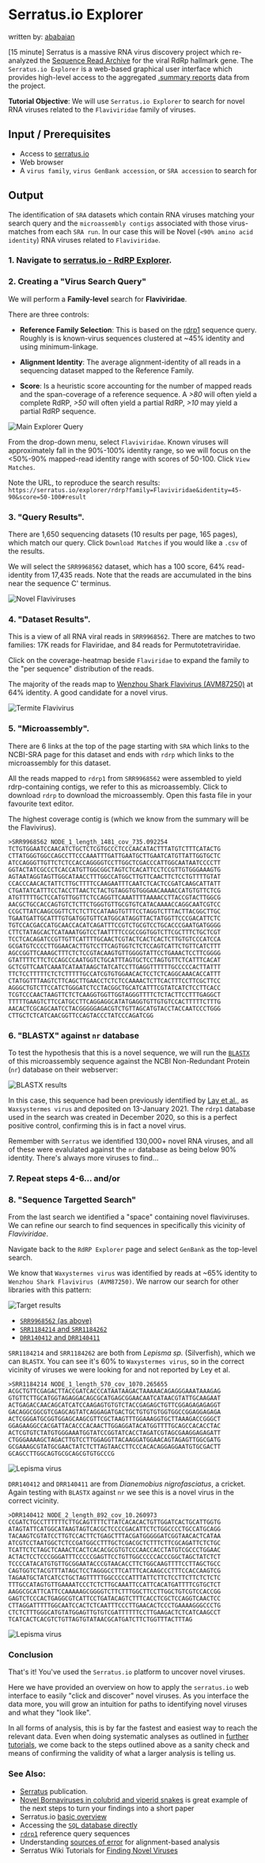 # Serratus.io Explorer
written by: [ababaian](https://github.com/ababaian)

[15 minute] Serratus is a massive RNA virus discovery project which re-analyzed the [Sequence Read Archive](https://www.ncbi.nlm.nih.gov/sra/) for the viral RdRp hallmark gene. The `Serratus.io Explorer` is a web-based graphical user interface which provides high-level access to the aggregated [.summary reports](https://github.com/ababaian/serratus/wiki/.summary-Reports) data from the project.

**Tutorial Objective**: We will use `Serratus.io Explorer` to search for novel RNA viruses related to the `Flaviviridae` family of viruses.

## Input / Prerequisites
- Access to [serratus.io](https://serratus.io/)
- Web browser
- A `virus family`, `virus GenBank accession`, or `SRA accession` to search for

## Output

The identification of `SRA` datasets which contain RNA viruses matching your search query and the `microassembly contigs` associated with those virus-matches from each `SRA run`. In our case this will be Novel (`<90% amino acid identity`) RNA viruses related to `Flaviviridae`.


### 1. Navigate to [serratus.io - RdRP Explorer](https://serratus.io/explorer/rdrp).

### 2. Creating a "Virus Search Query"

 We will perform a **Family-level** search for **Flaviviridae**.

There are three controls:

- **Reference Family Selection**: This is based on the [rdrp1](https://github.com/ababaian/serratus/wiki/ref_rdrp1) sequence query. Roughly is is known-virus sequences clustered at \~45% identity and using minimum-linkage.

- **Alignment Identity**: The average alignment-identity of all reads in a sequencing dataset mapped to the Reference Family.

- **Score**: Is a heuristic score accounting for the number of mapped reads and the span-coverage of a reference sequence. A *>80* will often yield a complete RdRP, *>50* will often yield a partial RdRP, *>10* may yield a partial RdRP sequence.

![Main Explorer Query](img/serratusexplorer/novel_A_2.png)

From the drop-down menu, select `Flaviviridae`. Known viruses will approximately fall in the 90%-100% identity range, so we will focus on the <50%-90% mapped-read identity range with scores of 50-100. Click `View Matches`.

Note the URL, to reproduce the search results: `https://serratus.io/explorer/rdrp?family=Flaviviridae&identity=45-90&score=50-100#result`

### 3. "Query Results".

There are 1,650 sequencing datasets (10 results per page, 165 pages), which match our query. Click `Download Matches` if you would like a `.csv` of the results.

We will select the `SRR9968562` dataset, which has a 100 score, 64% read-identity from 17,435 reads. Note that the reads are accumulated in the bins near the sequence C' terminus.


![Novel Flaviviruses](img/serratusexplorer/novel_A_3.png)


### 4. "Dataset Results".

This is a view of all RNA viral reads in `SRR9968562`. There are matches to two families: 17K reads for Flaviridae, and 84 reads for Permutotetraviridae.

Click on the coverage-heatmap beside `Flaviridae` to expand the family to the "per sequence" distribution of the reads.

The majority of the reads map to [Wenzhou Shark Flavivirus (AVM87250)](https://www.ncbi.nlm.nih.gov/protein/AVM87250) at 64% identity. A good candidate for a novel virus.

![Termite Flavivirus](img/serratusexplorer/novel_A_4.png)


### 5. "Microassembly".

There are 6 links at the top of the page starting with `SRA` which links to the NCBI-SRA page for this dataset and ends with `rdrp` which links to the microassembly for this dataset.

All the reads mapped to `rdrp1` from `SRR9968562` were assembled to yield rdrp-containing contigs, we refer to this as microassembly. Click to download `rdrp` to download the microassembly. Open this fasta file in your favourite text editor.

The highest coverage contig is (which we know from the summary will be the Flavivirus).

```
>SRR9968562 NODE_1_length_1481_cov_735.092254
TCTGTGGAATCCAACATCTGCTCTCGTGCCCTCCCAACATACTTTATGTCTTTCATACTG
CTTATGGGTGGCCAGCCTTCCCAAATTTGATTGAATGCTTGAATCATGTTATTGGTGCTC
ATCCAGGGTTGTTCTCTCCACCAGGGGTCCTTGGCTCGACCCATTGGCAATAATCCCCTT
GGTACTATCGCCCTCACCATGTTGGCGGCTAGTCTCACATTCCTCCGTTGTGGGAAAGTG
AGTAATAGGTAGTTGGCATAACCTTTGGCCATGGCTTGTTCAACTTCTCCTGTTTTGTAT
CCACCCAACACTATTCTTGCTTTTCCAAGAATTTCAATCTCACTCCGATCAAGCATTATT
CTGATATCATTTCCTACCTTAACTCTACTGTAGGTGTGGGAACAAAACCATGTGTTCTCG
ATGTTTTTGCTCCATGTTGGTTCTCCAGGTTCAAATTTTAAAACCTTACCGTACTTGGCG
AACGCTGCCACCAGTGTCTCTTCTGGGTGTTGCGTGTCATACAAAACCAGGCAATCGTCC
CCGCTTATCAAGCGGTTCTCTCTTCCATAAGTGTTTCCTAGGTCTTTACTTACGGCTTGC
TGAATGATTGCATTTGTGATGGTGTTCATGGCATAGGTTACTATGGTTCCCGACATTCTC
TGTCCACGACCATGCAACCACATCAGATTTCCGTCTGCGTCCTGCACCCGAATGATGGGG
CTTCTATAGCACTCATAAATGGTCCTAATTTTCCGCCGGTGGTCTTCGCTTTCTGCTCGT
TCCTCACAGATCCGTTGTTCATTTTGCAACTCGTACTCACTCACTCTTGTGTCCCATCCA
GCGATGTCCCCTTGGAACACTTGTCCTTCAGTGGTCTCTCCAGTCATTCTGTTCATCTTT
AGCCGGTTCAAAGCTTTCTCTCCGTACAAGTGTTGGGGTATTCCTGAAACTCCTTCGGGG
GTATTTTCTTCTCCAGCCCAATGGTCTGCATTTAGTGCTCCTAGTGTTCTCATTTCACAT
GCTCGTTCAATCAAATCATAATAAGCTATCATCCTTGAGGTTTTTTGCCCCCACTTATTT
TTCTCCTTTTTCTCTCTTTTTGCCATCGTGTGGAACACTCCTCTCAGGCAAACACCATTT
CTATGGTTTAAGTCTTCAGCTTGAACCTCTCTCCAAAACTCTTCACTTTCCTTCGCTTCC
AGGGCTGTCTTCCATCTGGGATCTCCTACGGCTGCATCATTTCGTATCATCTCCTTCACC
TCGTCCCAACTAAGTTCTCTCAAGGTGGTTGGTAGGGTTTTCTCTACTTCCTTTGAGGCT
TTTTTGAAGTCTTCCATGCCTTCAGGAGGCATATGAGGTGTTGTGTCCACTTTTTCTTTG
AACACTCGCAGCAATCCTACGGGGGAGACGTCTGTTAGCATGTACCTACCAATCCCTGGG
CTTGCTCTCATCAACGGTTCCAGTACCCTATCCCAGATCGG
```

### 6. "BLASTX" against `nr` database

To test the hypothesis that this is a novel sequence, we will run the [`BLASTX`](
https://blast.ncbi.nlm.nih.gov/Blast.cgi?PROGRAM=blastx&PAGE_TYPE=BlastSearch&LINK_LOC=blasthome) of this microassembly sequence against the NCBI Non-Redundant Protein (`nr`) database on their webserver:

![BLASTX results](img/serratusexplorer/novel_A_6.png)

In this case, this sequence had been previously identified by [Lay et al.,](https://www.ncbi.nlm.nih.gov/protein/QQM16329.1) as `Waxsystermes virus` and deposited on 13-January 2021. The `rdrp1` database used in the search was created in December 2020, so this is a perfect positive control, confirming this is in fact a novel virus.

Remember with `Serratus` we identified 130,000+ novel RNA viruses, and all of these were evalulated against the `nr` database as being below 90% identity. There's always more viruses to find...

### 7. Repeat steps 4-6... and/or

### 8. "Sequence Targetted Search"

From the last search we identified a "space" containing novel flaviviruses. We can refine our search to find sequences in specifically this vicinity of *Flaviviridae*.

Navigate back to the `RdRP Explorer` page and select `GenBank` as the top-level search.

We know that `Waxystermes virus` was identified by reads at \~65% identity to `Wenzhou Shark Flavivirus (AVM87250)`. We narrow our search for other libraries with this pattern:

![Target results](img/serratusexplorer/novel_A_8.png)

- [`SRR9968562` (as above)](https://serratus.io/explorer/rdrp?run=SRR9968562)
- [`SRR1184214` and `SRR1184262`](https://serratus.io/explorer/rdrp?run=SRR1184262)
- [`DRR140412` and `DRR140411`](https://serratus.io/explorer/rdrp?run=DRR140412)

`SRR1184214` and `SRR1184262` are both from *Lepisma sp.* (Silverfish), which we can `BLASTX`. You can see it's 60% to `Waxystermes virus`, so in the correct vicinity of viruses we were looking for and not reported by Ley et al.

```
>SRR1184214 NODE_1_length_570_cov_1070.265655
ACGCTGTTCGAGACTTACCGATCACCCATAATAAGACTAAAAACAGAGGGAAATAAAGAG
GTGTTCTTGCATGGTAGAGGACAGCGCATGAGCGGAACAATCATAACGTATTGCAAGAAT
ACTGAGACCAACAGCATCATCCAAGAGTGTGTCTACCGAGAGCTGTTCGGAGAGAGAGGT
GACAGGCGGCGTCGAGCAGTATCAGGAGATGACTGCTGTGTGTGGTGGCCGGAGGAGAGA
ACTCGGGATGCGGTGGAGCAAGCGTTCGCTAAGTTTGGAAAGGTGCTTAAAGACCGGGCT
GGAGAAGGCCACGATTACACCCACAACTTGGAGGATACATGGTTTTGCAGCCACACCTAC
ACTCGTGTCTATGTGGGAAATGGTATCCGGTATCACCTAGATCGTAGCGAAGGAGAGATT
CTGGGAAAAGCTAGACTTGTCCTTGGAGGTTACAAGGATGGAACAGTAGAGTTGGCGATG
GCGAAAGCGTATGCGAACTATCTCTTAGTAACCTTCCCACACAGGAGGAATGTGCGACTT
GCAGCCTTGGCAGTGCGCAGCGTGTGCCCG
```

![Lepisma virus](img/serratusexplorer/novel_A_8B.png)

`DRR140412` and `DRR140411` are from *Dianemobius nigrofasciatus*, a cricket. Again testing with `BLASTX` against `nr` we see this is a novel virus in the correct vicinity.

```
>DRR140412 NODE_2_length_892_cov_10.260973
CCGATCTGCCTTTTTTCTTGCAGTTTTCTTATCACACACTGTTGGATCACTGCATTGGTG
ATAGTATTCATGGCATAAGTAGTCACGCTCCCCGACATTCTCTGGCCCCTGCCATGCAGG
TACAAGTCGTATCCTTGTCCACTTCTGAGCTTTACGATGGGGGATCGGTAACACTCATAA
ATCGTCCTAATGGCTCTCCGATGGCCTTTGCTCGACGCTCTTTCTTCGCAGATTCTCTGC
TCATTCTCTAGCTCAAACTCACTCACACGCGTGTCCCAACCACCTATGTCGCCCTGGAAC
ACTACTCCTCCCGGGATTTCCCCCGAGTTCCTGTTGGCCCCCACCCGGCTAGCTATCTCT
TCCCCATACATGTGTTGCGGAATACCCGTAACACCTTCTGGCAAGTTTTCCTTAGCTGCC
CAGTGGTCTACGTTTATAGCTCCTAGGGCCTTCATTTCACAAGCCCTTTCCACCAAGTCG
TAGAATGCTATCATCCTGCTAGTTTTTGGCCCCCATTTATTCTTCTCCTTCTTCTCTCTC
TTTGCCATAGTGTTGAAAATCCCTCTCTTGCAAATTCCATTCACATGATTTTCGTGCTCT
AAGGCGCATTCATTCCAAAAAGCGGGGTCTTCTTTGGCTTCCTTGGCTGTCGTCCACCGG
GAGTCTCCCACTGAGGCGTCATTCCTGATACAGTCTTTCACCTCGCTCCAGGTCAACTCC
CTTAGGATTTTTGGCAATCCACTCTCAATTTCCCTTGAACACTCCCTGAAAAGGGCCCTG
CTCTCTTTGGGCATGTATGGAGTTGTGTCGATTTTTTCCTTGAAGACTCTCATCAAGCCT
TCATCACTCACGTCTGTTAGTGTATAACGCATGATCTTCTGGTTTACTTTAG
```

![Lepisma virus](img/serratusexplorer/novel_A_8C.png)

### Conclusion

That's it! You've used the `Serratus.io` platform to uncover novel viruses. 

Here we have provided an overview on how to apply the `serratus.io` web interface to easily "click and discover" novel viruses. As you interface the data more, you will grow an intuition for paths to identifying novel viruses and what they "look like".

In all forms of analysis, this is by far the fastest and easiest way to reach the relevant data. Even when doing systematic analyses as outlined in [further tutorials](Find_novel_viruses_B_palmdb), we come back to the steps outlined above as a sanity check and means of confirming the validity of what a larger analysis is telling us.

### See Also:

- [Serratus](https://www.nature.com/articles/s41586-021-04332-2) publication.
- [Novel Bornaviruses in colubrid and viperid snakes](https://link.springer.com/article/10.1007/s00705-021-05138-3) is great example of the next steps to turn your findings into a short paper
- Serratus.io [basic overview](https://github.com/ababaian/serratus/wiki/Serratus-Explorer)
- Accessing the [`SQL` database directly](https://github.com/ababaian/serratus/wiki/SQL-Schema)
- [`rdrp1`](https://github.com/ababaian/serratus/wiki/ref_rdrp1) reference query sequences
- Understanding [sources of error](https://github.com/ababaian/serratus/wiki/Sources-of-Error) for alignment-based analysis
- Serratus Wiki Tutorials for [Finding Novel Viruses](https://github.com/ababaian/serratus/wiki/Find_novel_viruses)